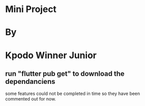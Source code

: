 # Mini Project

# By

# Kpodo Winner Junior

## run "flutter pub get" to download the dependanciens 

some features could not be completed in time so they have been commented out for now.

